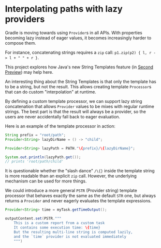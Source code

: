 
# Interpolating paths with lazy providers

Gradle is moving towards using `Provider`s in all APIs.
With properties becoming lazy instead of eager values, it becomes increasingly harder to compose them.

For instance, concatenating strings requires a `zip` call: `p1.zip(p2) { l, r -> l + " " + r }`.

This project explores how Java's new String Templates feature (in [Second Preview](https://openjdk.org/jeps/459)) may help here.

An interesting thing about the String Templates is that only the template has to be a string, but not the result.
This allows creating template `Processor`s that can do custom "interpolation" at runtime.

By defining a custom template processor, we can support lazy string concatenation that allows `Provider` values to be mixes with regular runtime strings.
The best part is that the result will always be a provider, so the users are never accidentally fall back to eager evaluation.

Here is an example of the template processor in action:
```java
String prefix = "root/path";
Provider<String> lazyDirName = () -> "child";

Provider<String> lazyPath = PATH."\{prefix}/\{lazyDirName}";

System.out.println(lazyPath.get());
// prints 'root/path/child'
```

It is questionable whether the "slash dance" `/\{}` inside the template string is more readable than an explicit `zip` call.
However, the underlying mechanism can be used for more things.

We could introduce a more general `PSTR` (Provider string) template processor that behaves exactly the same as the default `STR` one, but always returns a `Provider` and never eagerly evaluates the template expressions.

```java
Provider<String> time = myTask.getTimeOutput();

outputContent.set(PSTR."""
    This is a custom report from a custom task
    It contains some execution time: \{time}
    But the resulting multi-line string is computed lazily,
    and the `time` provider is not evaluated immediately
    """)
```